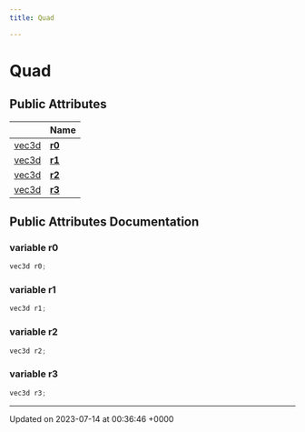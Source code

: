 ```yaml
---
title: Quad

---
```


# Quad





## Public Attributes

|                | Name           |
| -------------- | -------------- |
| [vec3d](../Classes/classvec3d.md) | **[r0](../Classes/structQuad.md#variable-r0)**  |
| [vec3d](../Classes/classvec3d.md) | **[r1](../Classes/structQuad.md#variable-r1)**  |
| [vec3d](../Classes/classvec3d.md) | **[r2](../Classes/structQuad.md#variable-r2)**  |
| [vec3d](../Classes/classvec3d.md) | **[r3](../Classes/structQuad.md#variable-r3)**  |

## Public Attributes Documentation

### variable r0

```cpp
vec3d r0;
```


### variable r1

```cpp
vec3d r1;
```


### variable r2

```cpp
vec3d r2;
```


### variable r3

```cpp
vec3d r3;
```


-------------------------------

Updated on 2023-07-14 at 00:36:46 +0000